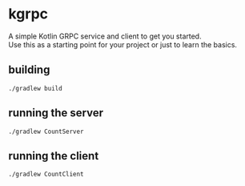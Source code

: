 # kgrpc
A simple Kotlin GRPC service and client to get you started.  
Use this as a starting point for your project or just to learn the basics.

## building
`./gradlew build`

## running the server
`./gradlew CountServer`

## running the client
`./gradlew CountClient`
